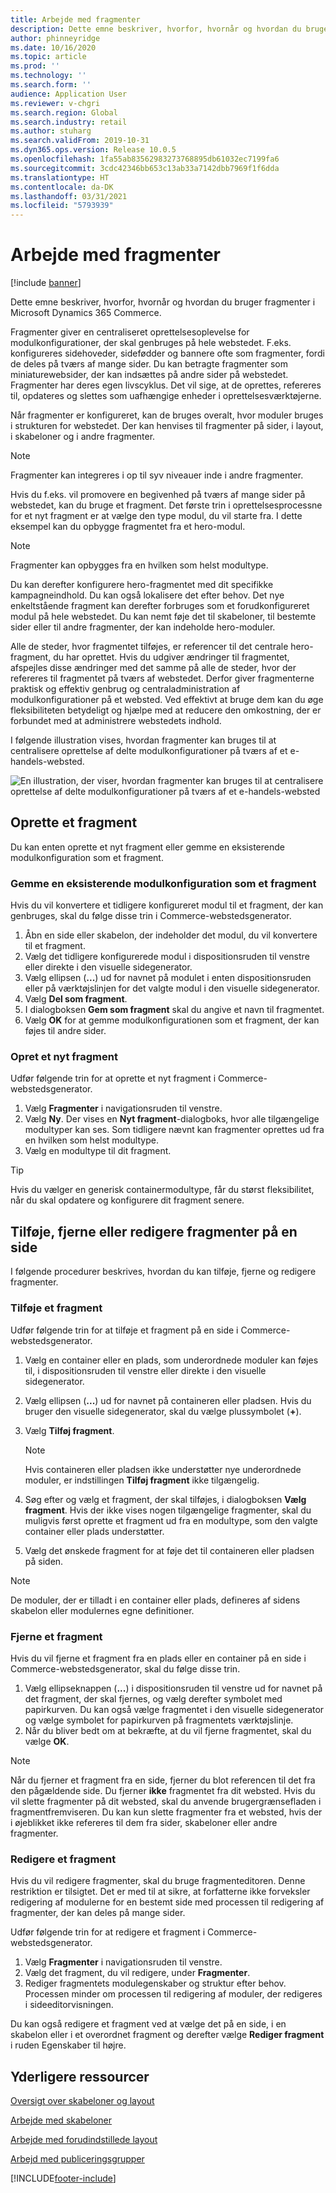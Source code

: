 ```yaml
---
title: Arbejde med fragmenter
description: Dette emne beskriver, hvorfor, hvornår og hvordan du bruger fragmenter i Microsoft Dynamics 365 Commerce.
author: phinneyridge
ms.date: 10/16/2020
ms.topic: article
ms.prod: ''
ms.technology: ''
ms.search.form: ''
audience: Application User
ms.reviewer: v-chgri
ms.search.region: Global
ms.search.industry: retail
ms.author: stuharg
ms.search.validFrom: 2019-10-31
ms.dyn365.ops.version: Release 10.0.5
ms.openlocfilehash: 1fa55ab83562983273768895db61032ec7199fa6
ms.sourcegitcommit: 3cdc42346bb653c13ab33a7142dbb7969f1f6dda
ms.translationtype: HT
ms.contentlocale: da-DK
ms.lasthandoff: 03/31/2021
ms.locfileid: "5793939"
---
```

# <a name="work-with-fragments"></a>Arbejde med fragmenter 

[!include [banner](includes/banner.md)]

Dette emne beskriver, hvorfor, hvornår og hvordan du bruger fragmenter i Microsoft Dynamics 365 Commerce.

Fragmenter giver en centraliseret oprettelsesoplevelse for modulkonfigurationer, der skal genbruges på hele webstedet. F.eks. konfigureres sidehoveder, sidefødder og bannere ofte som fragmenter, fordi de deles på tværs af mange sider. Du kan betragte fragmenter som miniaturewebsider, der kan indsættes på andre sider på webstedet. Fragmenter har deres egen livscyklus. Det vil sige, at de oprettes, refereres til, opdateres og slettes som uafhængige enheder i oprettelsesværktøjerne.

Når fragmenter er konfigureret, kan de bruges overalt, hvor moduler bruges i strukturen for webstedet. Der kan henvises til fragmenter på sider, i layout, i skabeloner og i andre fragmenter.

> [!NOTE]
> Fragmenter kan integreres i op til syv niveauer inde i andre fragmenter.

Hvis du f.eks. vil promovere en begivenhed på tværs af mange sider på webstedet, kan du bruge et fragment. Det første trin i oprettelsesprocessne for et nyt fragment er at vælge den type modul, du vil starte fra. I dette eksempel kan du opbygge fragmentet fra et hero-modul.

> [!NOTE]
> Fragmenter kan opbygges fra en hvilken som helst modultype.

Du kan derefter konfigurere hero-fragmentet med dit specifikke kampagneindhold. Du kan også lokalisere det efter behov. Det nye enkeltstående fragment kan derefter forbruges som et forudkonfigureret modul på hele webstedet. Du kan nemt føje det til skabeloner, til bestemte sider eller til andre fragmenter, der kan indeholde hero-moduler.

Alle de steder, hvor fragmentet tilføjes, er referencer til det centrale hero-fragment, du har oprettet. Hvis du udgiver ændringer til fragmentet, afspejles disse ændringer med det samme på alle de steder, hvor der refereres til fragmentet på tværs af webstedet. Derfor giver fragmenterne praktisk og effektiv genbrug og centraladministration af modulkonfigurationer på et websted. Ved effektivt at bruge dem kan du øge fleksibiliteten betydeligt og hjælpe med at reducere den omkostning, der er forbundet med at administrere webstedets indhold.

I følgende illustration vises, hvordan fragmenter kan bruges til at centralisere oprettelse af delte modulkonfigurationer på tværs af et e-handels-websted.

![En illustration, der viser, hvordan fragmenter kan bruges til at centralisere oprettelse af delte modulkonfigurationer på tværs af et e-handels-websted](./media/fragment-figure1.png)

## <a name="create-a-fragment"></a>Oprette et fragment

Du kan enten oprette et nyt fragment eller gemme en eksisterende modulkonfiguration som et fragment.

### <a name="save-an-existing-module-configuration-as-a-fragment"></a>Gemme en eksisterende modulkonfiguration som et fragment

Hvis du vil konvertere et tidligere konfigureret modul til et fragment, der kan genbruges, skal du følge disse trin i Commerce-webstedsgenerator.

1. Åbn en side eller skabelon, der indeholder det modul, du vil konvertere til et fragment.
1. Vælg det tidligere konfigurerede modul i dispositionsruden til venstre eller direkte i den visuelle sidegenerator.
1. Vælg ellipsen (**...**) ud for navnet på modulet i enten dispositionsruden eller på værktøjslinjen for det valgte modul i den visuelle sidegenerator. 
1. Vælg **Del som fragment**. 
1. I dialogboksen **Gem som fragment** skal du angive et navn til fragmentet.
1. Vælg **OK** for at gemme modulkonfigurationen som et fragment, der kan føjes til andre sider.
<!-- The following image shows how to save a module configuration as a fragment.-->
<!--![A screen capture of how to save a module configuration as a fragment](./media/save-as-fragment.png)-->

### <a name="create-a-new-fragment"></a>Opret et nyt fragment

Udfør følgende trin for at oprette et nyt fragment i Commerce-webstedsgenerator.

1. Vælg **Fragmenter** i navigationsruden til venstre.
1. Vælg **Ny**. Der vises en **Nyt fragment**-dialogboks, hvor alle tilgængelige modultyper kan ses. Som tidligere nævnt kan fragmenter oprettes ud fra en hvilken som helst modultype.
1. Vælg en modultype til dit fragment.

<!-- The following image shows where to create a new fragment.-->
<!-- ![A screen capture of where to create a new fragment](./media/fragment-nav-menu.png)-->
> [!TIP]
> Hvis du vælger en generisk containermodultype, får du størst fleksibilitet, når du skal opdatere og konfigurere dit fragment senere.

## <a name="add-remove-or-edit-fragments-on-a-page"></a>Tilføje, fjerne eller redigere fragmenter på en side

I følgende procedurer beskrives, hvordan du kan tilføje, fjerne og redigere fragmenter.

### <a name="add-a-fragment"></a>Tilføje et fragment

Udfør følgende trin for at tilføje et fragment på en side i Commerce-webstedsgenerator.

1. Vælg en container eller en plads, som underordnede moduler kan føjes til, i dispositionsruden til venstre eller direkte i den visuelle sidegenerator.
1. Vælg ellipsen (**...**) ud for navnet på containeren eller pladsen.  Hvis du bruger den visuelle sidegenerator, skal du vælge plussymbolet (**+**).  
1. Vælg **Tilføj fragment**.
    <!-- ![A screen capture of how to add an existing fragment to a slot or container](./media/add-fragment.png)-->
 
    > [!NOTE]
    > Hvis containeren eller pladsen ikke understøtter nye underordnede moduler, er indstillingen **Tilføj fragment** ikke tilgængelig.
    
1. Søg efter og vælg et fragment, der skal tilføjes, i dialogboksen **Vælg fragment**. Hvis der ikke vises nogen tilgængelige fragmenter, skal du muligvis først oprette et fragment ud fra en modultype, som den valgte container eller plads understøtter.
1. Vælg det ønskede fragment for at føje det til containeren eller pladsen på siden.
<!--    ![A screen capture of the fragment picker modal window](./media/fragment-picker.png)-->

> [!NOTE]
> De moduler, der er tilladt i en container eller plads, defineres af sidens skabelon eller modulernes egne definitioner.

### <a name="remove-a-fragment"></a>Fjerne et fragment

Hvis du vil fjerne et fragment fra en plads eller en container på en side i Commerce-webstedsgenerator, skal du følge disse trin.

1. Vælg ellipseknappen (**...**) i dispositionsruden til venstre ud for navnet på det fragment, der skal fjernes, og vælg derefter symbolet med papirkurven.  Du kan også vælge fragmentet i den visuelle sidegenerator og vælge symbolet for papirkurven på fragmentets værktøjslinje.
1. Når du bliver bedt om at bekræfte, at du vil fjerne fragmentet, skal du vælge **OK**.

> [!NOTE]
> Når du fjerner et fragment fra en side, fjerner du blot referencen til det fra den pågældende side. Du fjerner **ikke** fragmentet fra dit websted. Hvis du vil slette fragmenter på dit websted, skal du anvende brugergrænsefladen i fragmentfremviseren. Du kan kun slette fragmenter fra et websted, hvis der i øjeblikket ikke refereres til dem fra sider, skabeloner eller andre fragmenter.

### <a name="edit-a-fragment"></a>Redigere et fragment

Hvis du vil redigere fragmenter, skal du bruge fragmenteditoren. Denne restriktion er tilsigtet. Det er med til at sikre, at forfatterne ikke forveksler redigering af modulerne for en bestemt side med processen til redigering af fragmenter, der kan deles på mange sider.

Udfør følgende trin for at redigere et fragment i Commerce-webstedsgenerator.

1. Vælg **Fragmenter** i navigationsruden til venstre.
1. Vælg det fragment, du vil redigere, under **Fragmenter**.
1. Rediger fragmentets modulegenskaber og struktur efter behov. Processen minder om processen til redigering af moduler, der redigeres i sideeditorvisningen.

Du kan også redigere et fragment ved at vælge det på en side, i en skabelon eller i et overordnet fragment og derefter vælge **Rediger fragment** i ruden Egenskaber til højre.

## <a name="additional-resources"></a>Yderligere ressourcer

[Oversigt over skabeloner og layout](templates-layouts-overview.md)

[Arbejde med skabeloner](work-with-templates.md)

[Arbejde med forudindstillede layout](work-with-layouts.md)

[Arbejd med publiceringsgrupper](publish-groups.md)


[!INCLUDE[footer-include](../includes/footer-banner.md)]
